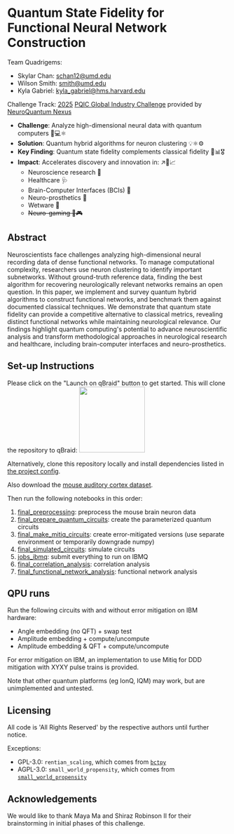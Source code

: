 # Quantum State Fidelity for Functional Neural Network Construction

Team Quadrigems:

* Skylar Chan: [schan12@umd.edu](schan12@umd.edu)
* Wilson Smith: [smith@umd.edu](smith@umd.edu)
* Kyla Gabriel: [kyla_gabriel@hms.harvard.edu](kyla_gabriel@hms.harvard.edu)

Challenge Track: [2025](https://web.archive.org/web/20250622115932/https://www.pqic.org/challenge) [PQIC Global Industry Challenge](https://www.pqic.org/challenge) provided by [NeuroQuantum Nexus](https://web.archive.org/web/20250622115008/https://gcell.umd.edu/)

- **Challenge**: Analyze high-dimensional neural data with quantum computers 🧠💻⚛️
- **Solution**: Quantum hybrid algorithms for neuron clustering 💡⚛️⚙️
- **Key Finding**: Quantum state fidelity complements classical fidelity 🤝📊🎖️
- **Impact**: Accelerates discovery and innovation in: ↗️🚀️📈
  - Neuroscience research 🧪
  - Healthcare 🩺️
  - Brain-Computer Interfaces (BCIs) 🤖️
  - Neuro-prosthetics 🦾️
  - Wetware 🧮️
  - ~~Neuro-gaming 🧠🎮️~~

## Abstract

Neuroscientists face challenges analyzing high-dimensional neural recording data of dense functional networks. To manage computational complexity, researchers use neuron clustering to identify important subnetworks. Without ground-truth reference data, finding the best algorithm for recovering neurologically relevant networks remains an open question. In this paper, we implement and survey quantum hybrid algorithms to construct functional networks, and benchmark them against documented classical techniques. We demonstrate that quantum state fidelity can provide a competitive alternative to classical metrics, revealing distinct functional networks while maintaining neurological relevance. Our findings highlight quantum computing's potential to advance neuroscientific analysis and transform methodological approaches in neurological research and healthcare, including brain-computer interfaces and neuro-prosthetics.

## Set-up Instructions

Please click on the "Launch on qBraid" button to get started. This will clone the repository to qBraid:
[<img src="https://qbraid-static.s3.amazonaws.com/logos/Launch_on_qBraid_white.png" width="150">](https://account.qbraid.com?gitHubUrl=https://github.com/0mWh/pqic-gic-quadrigems.git)

Alternatively, clone this repository locally and install dependencies listed in [the project config](/pyproject.toml).

Also download the [mouse auditory cortex dataset](https://gcell.umd.edu/data/Auditory_cortex_data.zip).

Then run the following notebooks in this order:

1. [final_preprocessing](/notebooks/final_preprocessing.ipynb): preprocess the mouse brain neuron data
2. [final_prepare_quantum_circuits](/notebooks/final_prepare_quantum_circuits.ipynb): create the parameterized quantum circuits
3. [final_make_mitiq_circuits](/mitigation/final_make_mitiq_circuits.ipynb): create error-mitigated versions (use separate environment or temporarily downgrade numpy)
4. [final_simulated_circuits](/notebooks/final_simulated_circuits.ipynb): simulate circuits
5. [jobs_ibmq](/notebooks/jobs_ibmq.ipynb): submit everything to run on IBMQ
6. [final_correlation_analysis](/notebooks/final_correlation_analysis.ipynb): correlation analysis
7. [final_functional_network_analysis](/notebooks/final_functional_network_analysis.ipynb): functional network analysis


## QPU runs

Run the following circuits with and without error mitigation on IBM hardware:

- Angle embedding (no QFT) + swap test
- Amplitude embedding + compute/uncompute
- Amplitude embedding & QFT + compute/uncompute

For error mitigation on IBM, an implementation to use Mitiq for DDD mitigation with XYXY pulse trains is provided.

Note that other quantum platforms (eg IonQ, IQM) may work, but are unimplemented and untested.


## Licensing

All code is 'All Rights Reserved' by the respective authors until further notice.

Exceptions:
- GPL-3.0: `rentian_scaling`, which comes from [`bctpy`](//github.com/aestrivex/bctpy)
- AGPL-3.0: `small_world_propensity`, which comes from [`small_world_propensity`](//github.com/rkdan/small_world_propensity)

## Acknowledgements

We would like to thank Maya Ma and Shiraz Robinson II for their brainstorming in initial phases of this challenge.
